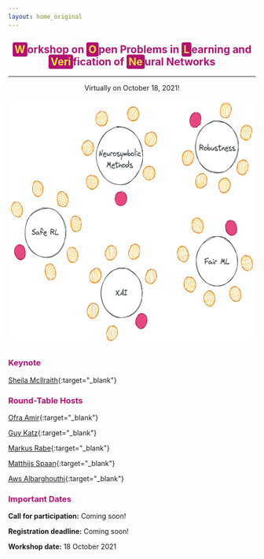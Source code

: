 ```yaml
---
layout: home_original
---
```





<div class="header">
	<h2>
	<center><span style="background:#b11170;color:#f3e343;border-radius: 0.25rem;padding: 0.125rem 0.25rem">W</span><span style="color:#b11170">orkshop on</span> <span style="background:#b11170;color:#f3e343;border-radius: 0.25rem;padding: 0.125rem 0.25rem">O</span><span style="color:#b11170">pen Problems in</span> <span style="background:#b11170;color:#f3e343;border-radius: 0.25rem;padding: 0.125rem 0.25rem">L</span><span style="color:#b11170">earning and</span> <span style="background:#b11170;color:#f3e343;border-radius: 0.25rem;padding: 0.125rem 0.25rem">Veri</span><span style="color:#b11170">fication of</span> <span style="background:#b11170;color:#f3e343;border-radius: 0.25rem;padding: 0.125rem 0.25rem">Ne</span><span style="color:#b11170">ural Networks</span></center>
	</h2>
	<hr class="small">
	<p><center>Virtually on October 18, 2021!</center></p>
</div>

<div class="row">
<div class="col-md-8" markdown="1">

<img height="500px" class="center-block" src="resources/tables.png">

</div>
<div class="col-md-4" markdown="1">

### <span style="color:#b11170">Keynote</span>

[Sheila McIlraith](https://www.cs.toronto.edu/~sheila/){:target="_blank"}

### <span style="color:#b11170">Round-Table Hosts</span>

[Ofra Amir](https://scholar.harvard.edu/oamir/home){:target="_blank"}

[Guy Katz](https://www.katz-lab.com/){:target="_blank"} 

[Markus Rabe](https://dblp.org/pid/88/1112-2.html){:target="_blank"} 

[Matthijs Spaan](https://www.st.ewi.tudelft.nl/mtjspaan/){:target="_blank"} 

[Aws Albarghouthi](http://pages.cs.wisc.edu/~aws/){:target="_blank"}


### <span style="color:#b11170">Important Dates</span>

**Call for participation:** Coming soon!

**Registration deadline:** Coming soon!

**Workshop date:** 18 October 2021

</div>
